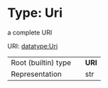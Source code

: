 
# Type: Uri


a complete URI

URI: [datatype:Uri](https://w3id.org/linkml/type/Uri)

|  |  |  |
| --- | --- | --- |
| Root (builtin) type | | **URI** |
| Representation | | str |

